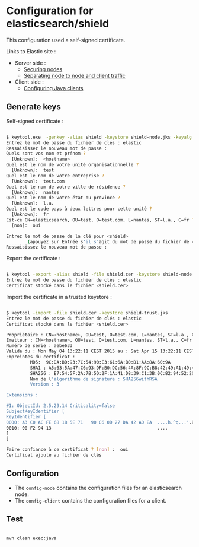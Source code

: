 # Configuration for elasticsearch/shield

This configuration used a self-signed certificate.


Links to Elastic site :
* Server side :
  * [Securing nodes](http://www.elastic.co/guide/en/shield/current/securing-nodes.html)
  * [Separating node to node and client traffic](http://www.elastic.co/guide/en/shield/current/separating-node-client-traffic.html)
* Client side :
  * [Configuring Java clients](http://www.elastic.co/guide/en/shield/current/_java_clients.html)


## Generate keys

Self-signed certificate :

``` bash

$ keytool.exe  -genkey -alias shield -keystore shield-node.jks -keyalg RSA -keysize 2048 -validity 712
Entrez le mot de passe du fichier de clés : elastic
Ressaisissez le nouveau mot de passe :
Quels sont vos nom et prénom ?
  [Unknown]:  <hostname>
Quel est le nom de votre unité organisationnelle ?
  [Unknown]:  test
Quel est le nom de votre entreprise ?
  [Unknown]:  test.com
Quel est le nom de votre ville de résidence ?
  [Unknown]:  nantes
Quel est le nom de votre état ou province ?
  [Unknown]:  l.a.
Quel est le code pays à deux lettres pour cette unité ?
  [Unknown]:  fr
Est-ce CN=elasticsearch, OU=test, O=test.com, L=nantes, ST=l.a., C=fr ?
  [non]:  oui

Entrez le mot de passe de la clé pour <shield>
        (appuyez sur Entrée s'il s'agit du mot de passe du fichier de clés) : shield
Ressaisissez le nouveau mot de passe :

```

Export the certificate :

``` bash

$ keytool -export -alias shield -file shield.cer -keystore shield-node.jks
Entrez le mot de passe du fichier de clés : elastic
Certificat stocké dans le fichier <shield.cer>

```

Import the certificate in a trusted keystore :
``` bash

$ keytool -import -file shield.cer -keystore shield-trust.jks
Entrez le mot de passe du fichier de clés : elastic
Certificat stocké dans le fichier <shield.cer>

Propriétaire : CN=<hostname>, OU=test, O=test.com, L=nantes, ST=l.a., C=fr
Emetteur : CN=<hostname>, OU=test, O=test.com, L=nantes, ST=l.a., C=fr
Numéro de série : aebe633
Valide du : Mon May 04 13:22:11 CEST 2015 au : Sat Apr 15 13:22:11 CEST 2017
Empreintes du certificat :
         MD5:  9C:DA:BD:93:7C:54:90:E3:61:6A:B0:D1:AA:8A:60:9A
         SHA1 : A5:63:5A:47:C6:93:DF:B0:DC:56:4A:8F:9C:B8:42:49:A1:49:41:82
         SHA256 : E7:54:5F:2A:7B:5D:2F:1A:41:D8:39:C1:3B:0C:82:94:52:26:4A:78:FC:0F:9E:DF:C0:F9:D3:5F:9B:8A:E4:9D
         Nom de l'algorithme de signature : SHA256withRSA
         Version : 3

Extensions :

#1: ObjectId: 2.5.29.14 Criticality=false
SubjectKeyIdentifier [
KeyIdentifier [
0000: A3 C0 AC FE 68 18 5E 71   90 C6 0D 27 DA 42 A0 EA  ....h.^q...'.B..
0010: 00 F2 94 13                                        ....
]
]

Faire confiance à ce certificat ? [non] :  oui
Certificat ajouté au fichier de clés

```

## Configuration

* The `config-node` contains the configuration files for an elasticsearch node.
* The `config-client` contains the configuration files for a client.


## Test

``` bash

mvn clean exec:java

```

